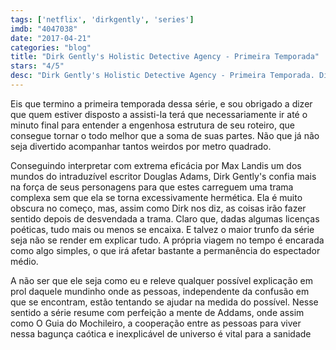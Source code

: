 ```yaml
---
tags: ['netflix', 'dirkgently', 'series']
imdb: "4047038"
date: "2017-04-21"
categories: "blog"
title: "Dirk Gently's Holistic Detective Agency - Primeira Temporada"
stars: "4/5"
desc: "Dirk Gently's Holistic Detective Agency - Primeira Temporada. Dirk Gently's Holistic Detective Agency (USA, 2016). Dirigido por Paco Cabezas, Tamra Davis, Michael Patrick Jann, Dean Parisot. Escrito por Douglas Adams, Max Landis, Andrew Black. Com Samuel Barnett (Dirk Gently), Elijah Wood (Todd Brotzman / ...), Hannah Marks (Amanda Brotzman / ...), Fiona Dourif (Bart Curlish), Jade Eshete (Farah Black), Mpho Koaho (Ken), Michael Eklund (Martin), Dustin Milligan (Sgt. Hugo Friedkin / ...), Neil Brown Jr. (Estevez)."
---
```

Eis que termino a primeira temporada dessa série, e sou obrigado a dizer que quem estiver disposto a assisti-la terá que necessariamente ir até o minuto final para entender a engenhosa estrutura de seu roteiro, que consegue tornar o todo melhor que a soma de suas partes. Não que já não seja divertido acompanhar tantos weirdos por metro quadrado.

Conseguindo interpretar com extrema eficácia por Max Landis um dos mundos do intraduzível escritor Douglas Adams, Dirk Gently's confia mais na força de seus personagens para que estes carreguem uma trama complexa sem que ela se torna excessivamente hermética. Ela é muito obscura no começo, mas, assim como Dirk nos diz, as coisas irão fazer sentido depois de desvendada a trama. Claro que, dadas algumas licenças poéticas, tudo mais ou menos se encaixa. E talvez o maior trunfo da série seja não se render em explicar tudo. A própria viagem no tempo é encarada como algo simples, o que irá afetar bastante a permanência do espectador médio.

A não ser que ele seja como eu e releve qualquer possível explicação em prol daquele mundinho onde as pessoas, independente da confusão em que se encontram, estão tentando se ajudar na medida do possível. Nesse sentido a série resume com perfeição a mente de Addams, onde assim como O Guia do Mochileiro, a cooperação entre as pessoas para viver nessa bagunça caótica e inexplicável de universo é vital para a sanidade
